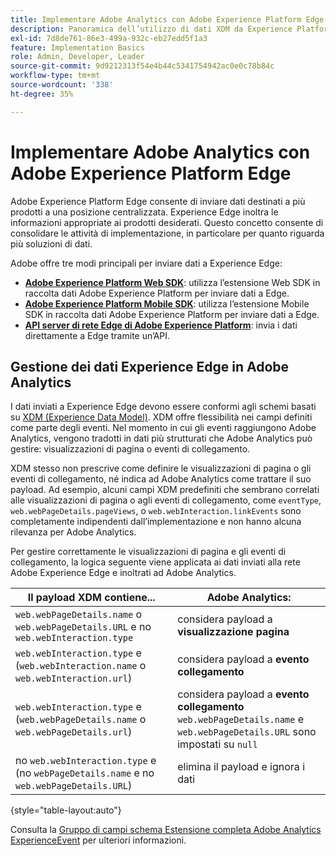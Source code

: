 ```yaml
---
title: Implementare Adobe Analytics con Adobe Experience Platform Edge
description: Panoramica dell’utilizzo di dati XDM da Experience Platform in Adobe Analytics
exl-id: 7d8de761-86e3-499a-932c-eb27edd5f1a3
feature: Implementation Basics
role: Admin, Developer, Leader
source-git-commit: 9d9212313f54e4b44c5341754942ac0e0c78b84c
workflow-type: tm+mt
source-wordcount: '338'
ht-degree: 35%

---
```


# Implementare Adobe Analytics con Adobe Experience Platform Edge

Adobe Experience Platform Edge consente di inviare dati destinati a più prodotti a una posizione centralizzata. Experience Edge inoltra le informazioni appropriate ai prodotti desiderati. Questo concetto consente di consolidare le attività di implementazione, in particolare per quanto riguarda più soluzioni di dati.

Adobe offre tre modi principali per inviare dati a Experience Edge:

* **[Adobe Experience Platform Web SDK](web-sdk/overview.md)**: utilizza l’estensione Web SDK in raccolta dati Adobe Experience Platform per inviare dati a Edge.
* **[Adobe Experience Platform Mobile SDK](mobile-sdk/overview.md)**: utilizza l’estensione Mobile SDK in raccolta dati Adobe Experience Platform per inviare dati a Edge.
* **[API server di rete Edge di Adobe Experience Platform](server-api/overview.md)**: invia i dati direttamente a Edge tramite un’API.



## Gestione dei dati Experience Edge in Adobe Analytics

I dati inviati a Experience Edge devono essere conformi agli schemi basati su [XDM (Experience Data Model)](https://experienceleague.adobe.com/docs/experience-platform/xdm/home.html?lang=it). XDM offre flessibilità nei campi definiti come parte degli eventi. Nel momento in cui gli eventi raggiungono Adobe Analytics, vengono tradotti in dati più strutturati che Adobe Analytics può gestire: visualizzazioni di pagina o eventi di collegamento.

XDM stesso non prescrive come definire le visualizzazioni di pagina o gli eventi di collegamento, né indica ad Adobe Analytics come trattare il suo payload. Ad esempio, alcuni campi XDM predefiniti che sembrano correlati alle visualizzazioni di pagina o agli eventi di collegamento, come `eventType`, `web.webPageDetails.pageViews`, o `web.webInteraction.linkEvents` sono completamente indipendenti dall’implementazione e non hanno alcuna rilevanza per Adobe Analytics.

Per gestire correttamente le visualizzazioni di pagina e gli eventi di collegamento, la logica seguente viene applicata ai dati inviati alla rete Adobe Experience Edge e inoltrati ad Adobe Analytics.

| Il payload XDM contiene... | Adobe Analytics: |
|---|---|
| `web.webPageDetails.name` o `web.webPageDetails.URL` e no `web.webInteraction.type` | considera payload a **visualizzazione pagina** |
| `web.webInteraction.type` e (`web.webInteraction.name` o `web.webInteraction.url`) | considera payload a **evento collegamento** |
| `web.webInteraction.type` e (`web.webPageDetails.name` o `web.webPageDetails.url`) | considera payload a **evento collegamento** <br/>`web.webPageDetails.name` e `web.webPageDetails.URL` sono impostati su `null` |
| no `web.webInteraction.type` e (no `webPageDetails.name` e no `web.webPageDetails.URL`) | elimina il payload e ignora i dati |

{style="table-layout:auto"}

Consulta la [Gruppo di campi schema Estensione completa Adobe Analytics ExperienceEvent](https://experienceleague.adobe.com/docs/experience-platform/xdm/field-groups/event/analytics-full-extension.html?lang=en) per ulteriori informazioni.
